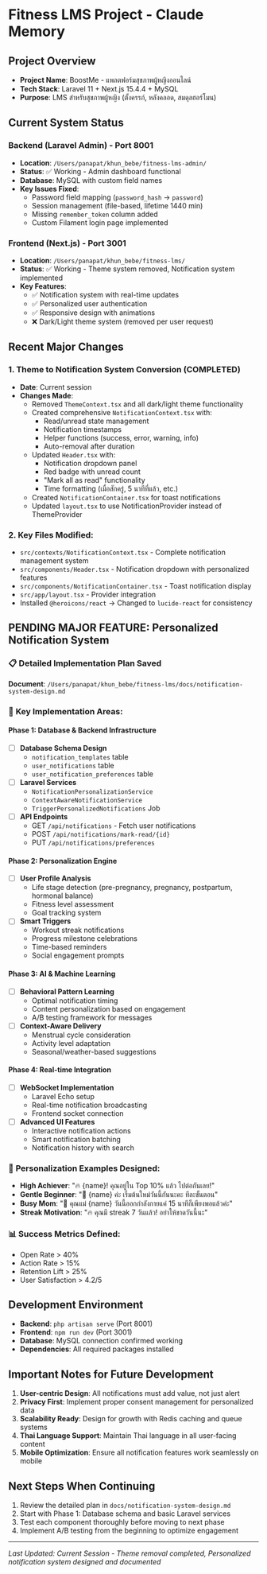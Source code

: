 # Fitness LMS Project - Claude Memory

## Project Overview
- **Project Name**: BoostMe - แพลตฟอร์มสุขภาพผู้หญิงออนไลน์
- **Tech Stack**: Laravel 11 + Next.js 15.4.4 + MySQL
- **Purpose**: LMS สำหรับสุขภาพผู้หญิง (ตั้งครรภ์, หลังคลอด, สมดุลฮอร์โมน)

## Current System Status

### Backend (Laravel Admin) - Port 8001
- **Location**: `/Users/panapat/khun_bebe/fitness-lms-admin/`
- **Status**: ✅ Working - Admin dashboard functional
- **Database**: MySQL with custom field names
- **Key Issues Fixed**:
  - Password field mapping (`password_hash` → `password`)
  - Session management (file-based, lifetime 1440 min)
  - Missing `remember_token` column added
  - Custom Filament login page implemented

### Frontend (Next.js) - Port 3001  
- **Location**: `/Users/panapat/khun_bebe/fitness-lms/`
- **Status**: ✅ Working - Theme system removed, Notification system implemented
- **Key Features**:
  - ✅ Notification system with real-time updates
  - ✅ Personalized user authentication
  - ✅ Responsive design with animations
  - ❌ Dark/Light theme system (removed per user request)

## Recent Major Changes

### 1. Theme to Notification System Conversion (COMPLETED)
- **Date**: Current session
- **Changes Made**:
  - Removed `ThemeContext.tsx` and all dark/light theme functionality
  - Created comprehensive `NotificationContext.tsx` with:
    - Read/unread state management
    - Notification timestamps
    - Helper functions (success, error, warning, info)
    - Auto-removal after duration
  - Updated `Header.tsx` with:
    - Notification dropdown panel
    - Red badge with unread count
    - "Mark all as read" functionality
    - Time formatting (เมื่อสักครู่, 5 นาทีที่แล้ว, etc.)
  - Created `NotificationContainer.tsx` for toast notifications
  - Updated `layout.tsx` to use NotificationProvider instead of ThemeProvider

### 2. Key Files Modified:
- `src/contexts/NotificationContext.tsx` - Complete notification management system
- `src/components/Header.tsx` - Notification dropdown with personalized features  
- `src/components/NotificationContainer.tsx` - Toast notification display
- `src/app/layout.tsx` - Provider integration
- Installed `@heroicons/react` → Changed to `lucide-react` for consistency

## PENDING MAJOR FEATURE: Personalized Notification System

### 📋 **Detailed Implementation Plan Saved**
**Document**: `/Users/panapat/khun_bebe/fitness-lms/docs/notification-system-design.md`

### 🎯 **Key Implementation Areas**:

#### Phase 1: Database & Backend Infrastructure
- [ ] **Database Schema Design**
  - `notification_templates` table
  - `user_notifications` table  
  - `user_notification_preferences` table
- [ ] **Laravel Services**
  - `NotificationPersonalizationService`
  - `ContextAwareNotificationService` 
  - `TriggerPersonalizedNotifications` Job
- [ ] **API Endpoints**
  - GET `/api/notifications` - Fetch user notifications
  - POST `/api/notifications/mark-read/{id}` 
  - PUT `/api/notifications/preferences`

#### Phase 2: Personalization Engine
- [ ] **User Profile Analysis**
  - Life stage detection (pre-pregnancy, pregnancy, postpartum, hormonal balance)
  - Fitness level assessment
  - Goal tracking system
- [ ] **Smart Triggers**
  - Workout streak notifications
  - Progress milestone celebrations  
  - Time-based reminders
  - Social engagement prompts

#### Phase 3: AI & Machine Learning
- [ ] **Behavioral Pattern Learning**
  - Optimal notification timing
  - Content personalization based on engagement
  - A/B testing framework for messages
- [ ] **Context-Aware Delivery**
  - Menstrual cycle consideration
  - Activity level adaptation
  - Seasonal/weather-based suggestions

#### Phase 4: Real-time Integration
- [ ] **WebSocket Implementation**
  - Laravel Echo setup
  - Real-time notification broadcasting
  - Frontend socket connection
- [ ] **Advanced UI Features**
  - Interactive notification actions
  - Smart notification batching
  - Notification history with search

### 🎨 **Personalization Examples Designed**:
- **High Achiever**: "🔥 {name}! คุณอยู่ใน Top 10% แล้ว ไปต่อกันเลย!"
- **Gentle Beginner**: "💝 {name} ค่ะ เริ่มต้นใหม่วันนี้กันนะคะ ทีละขั้นตอน"  
- **Busy Mom**: "👶 คุณแม่ {name} วันนี้ออกกำลังกายแค่ 15 นาทีก็เพียงพอแล้วค่ะ"
- **Streak Motivation**: "🔥 คุณมี streak 7 วันแล้ว! อย่าให้ขาดวันนี้นะ"

### 📊 **Success Metrics Defined**:
- Open Rate > 40%
- Action Rate > 15%
- Retention Lift > 25%
- User Satisfaction > 4.2/5

## Development Environment
- **Backend**: `php artisan serve` (Port 8001)
- **Frontend**: `npm run dev` (Port 3001)  
- **Database**: MySQL connection confirmed working
- **Dependencies**: All required packages installed

## Important Notes for Future Development
1. **User-centric Design**: All notifications must add value, not just alert
2. **Privacy First**: Implement proper consent management for personalized data
3. **Scalability Ready**: Design for growth with Redis caching and queue systems
4. **Thai Language Support**: Maintain Thai language in all user-facing content
5. **Mobile Optimization**: Ensure all notification features work seamlessly on mobile

## Next Steps When Continuing
1. Review the detailed plan in `docs/notification-system-design.md`
2. Start with Phase 1: Database schema and basic Laravel services
3. Test each component thoroughly before moving to next phase
4. Implement A/B testing from the beginning to optimize engagement

---
*Last Updated: Current Session - Theme removal completed, Personalized notification system designed and documented*